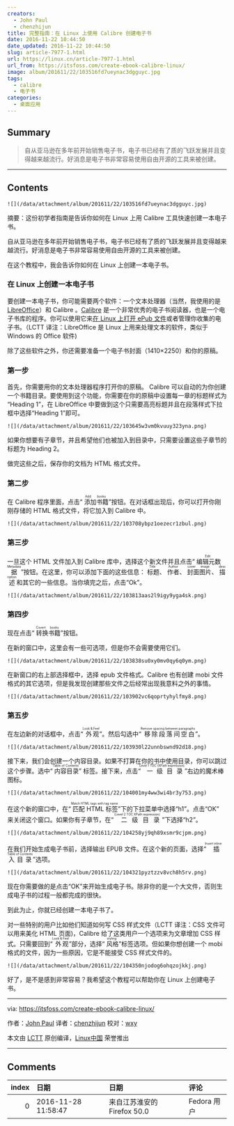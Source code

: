 ```yaml
---
creators:
  - John Paul
  - chenzhijun
title: 完整指南：在 Linux 上使用 Calibre 创建电子书
date: 2016-11-22 10:44:50
date_updated: 2016-11-22 10:44:50
slug: article-7977-1.html
url: https://linux.cn/article-7977-1.html
url_from: https://itsfoss.com/create-ebook-calibre-linux/
image: album/201611/22/103516fd7ueynac3dgguyc.jpg
tags:
  - calibre
  - 电子书
categories:
  - 桌面应用
---
```


## Summary

> 自从亚马逊在多年前开始销售电子书，电子书已经有了质的飞跃发展并且变得越来越流行。好消息是电子书非常容易使用自由开源的工具来被创建。

***

<!-- more -->

## Contents

`![](/data/attachment/album/201611/22/103516fd7ueynac3dgguyc.jpg)`

摘要：这份初学者指南是告诉你如何在 Linux 上用 Calibre 工具快速创建一本电子书。

自从亚马逊在多年前开始销售电子书，电子书已经有了质的飞跃发展并且变得越来越流行。好消息是电子书非常容易使用自由开源的工具来被创建。

在这个教程中，我会告诉你如何在 Linux 上创建一本电子书。

### 在 Linux 上创建一本电子书

要创建一本电子书，你可能需要两个软件：一个文本处理器（当然，我使用的是 [LibreOffice](https://www.libreoffice.org/)）和 Calibre 。[Calibre](http://calibre-ebook.com/) 是一个非常优秀的电子书阅读器，也是一个电子书库的程序。你可以使用它来[在 Linux 上打开 ePub 文件](https://itsfoss.com/open-epub-books-ubuntu-linux/)或者管理你收集的电子书。（LCTT 译注：LibreOffice 是 Linux 上用来处理文本的软件，类似于 Windows 的 Office 软件)

除了这些软件之外，你还需要准备一个电子书封面（1410×2250）和你的原稿。

### 第一步

首先，你需要用你的文本处理器程序打开你的原稿。 Calibre 可以自动的为你创建一个书籍目录。要使用到这个功能，你需要在你的原稿中设置每一章的标题样式为 “Heading 1”，在 LibreOffice 中要做到这个只需要高亮标题并且在段落样式下拉框中选择“Heading 1”即可。

`![](/data/attachment/album/201611/22/103645w3vm0kvuuy323yna.png)`

如果你想要有子章节，并且希望他们也被加入到目录中，只需要设置这些子章节的标题为 Heading 2。

做完这些之后，保存你的文档为 HTML 格式文件。

### 第二步

在 Calibre 程序里面，点击“<ruby> 添加书籍 <rp>  （ </rp> <rt>  Add books </rt> <rp>  ） </rp></ruby>”按钮。在对话框出现后，你可以打开你刚刚存储的 HTML 格式文件，将它加入到 Calibre 中。

`![](/data/attachment/album/201611/22/103708ybpz1oezecr1zbul.png)`

### 第三步

一旦这个 HTML 文件加入到 Calibre 库中，选择这个新文件并且点击“<ruby> 编辑元数据 <rp>  （ </rp> <rt>  Edit Metadata </rt> <rp>  ） </rp></ruby>”按钮。在这里，你可以添加下面的这些信息：<ruby> 标题 <rp>  （ </rp> <rt>  Title </rt> <rp>  ） </rp></ruby>、 <ruby> 作者 <rp>  （ </rp> <rt>  Author </rt> <rp>  ） </rp></ruby>、<ruby> 封面图片 <rp>  （ </rp> <rt>  cover image </rt> <rp>  ） </rp></ruby>、 <ruby> 描述 <rp>  （ </rp> <rt>  description </rt> <rp>  ） </rp></ruby>和其它的一些信息。当你填完之后，点击“Ok”。

`![](/data/attachment/album/201611/22/103813aas2l9igy9yga4sk.png)`

### 第四步

现在点击“<ruby> 转换书籍 <rp>  （ </rp> <rt>  Covert books </rt> <rp>  ） </rp></ruby>”按钮。

在新的窗口中，这里会有一些可选项，但是你不会需要使用它们。

`![](/data/attachment/album/201611/22/103838su0xy0mv0qy6q0ym.png)`

在新窗口的右上部选择框中，选择 epub 文件格式。Calibre 也有创建 mobi 文件格式的其它选项，但是我发现创建那些文件之后经常出现我意料之外的事情。

`![](/data/attachment/album/201611/22/103902vc6qoprtyhylfmy8.png)`

### 第五步

在左边新的对话框中，点击“<ruby> 外观 <rp>  （ </rp> <rt>  Look &amp; Feel </rt> <rp>  ） </rp></ruby>”。然后勾选中“<ruby> 移除段落间空白 <rp>  （ </rp> <rt>  Remove spacing between paragraphs </rt> <rp>  ） </rp></ruby>”。

`![](/data/attachment/album/201611/22/103930l22unnbswnd92d18.png)`

接下来，我们会创建一个内容目录。如果不打算在你的书中使用目录，你可以跳过这个步骤。选中“<ruby> 内容目录 <rp>  （ </rp> <rt>  Table of Contents </rt> <rp>  ） </rp></ruby>” 标签。接下来，点击“<ruby> 一级目录 <rp>  （ </rp> <rt>  Level 1 TOC (XPath expression) </rt> <rp>  ） </rp></ruby>”右边的魔术棒图标。

`![](/data/attachment/album/201611/22/104001my4ww3wi4br3y753.png)`

在这个新的窗口中，在“<ruby> 匹配 HTML 标签 <rp>  （ </rp> <rt>  Match HTML tags with tag name </rt> <rp>  ） </rp></ruby>”下的下拉菜单中选择“h1”。点击“OK” 来关闭这个窗口。如果你有子章节，在“<ruby> 二级目录 <rp>  （ </rp> <rt>  （Level 2 TOC XPath expression） </rt> <rp>  ） </rp></ruby>”下选择“h2”。

`![](/data/attachment/album/201611/22/104258yj9qh89xsmr9cjpm.png)`

在我们开始生成电子书前，选择输出 EPUB 文件。在这个新的页面，选择“<ruby> 插入目录 <rp>  （ </rp> <rt>  Insert inline Table of Contents </rt> <rp>  ） </rp></ruby>”选项。

`![](/data/attachment/album/201611/22/104321pyztzzv8vch8h5rv.png)`

现在你需要做的是点击“OK”来开始生成电子书。除非你的是一个大文件，否则生成电子书的过程一般都完成的很快。

到此为止，你就已经创建一本电子书了。

对一些特别的用户比如他们知道如何写 CSS 样式文件（LCTT 译注：CSS 文件可以用来美化 HTML 页面)，Calibre 给了这类用户一个选项来为文章增加 CSS 样式。只需要回到“<ruby> 外观 <rp>  （ </rp> <rt>  Look &amp; Feel </rt> <rp>  ） </rp></ruby>”部分，选择“<ruby> 风格 <rp>  （ </rp> <rt>  styling </rt> <rp>  ） </rp></ruby>”标签选项。但如果你想创建一个 mobi 格式的文件，因为一些原因，它是不能接受 CSS 样式文件的。

`![](/data/attachment/album/201611/22/104350njodog6ohqzojkkj.png)`

好了，是不是感到非常容易？我希望这个教程可以帮助你在 Linux 上创建电子书。

---

via: <https://itsfoss.com/create-ebook-calibre-linux/>

作者：[John Paul](https://itsfoss.com/author/john/)  译者：[chenzhijun](https://github.com/chenzhijun) 校对：[wxy](https://github.com/wxy)

本文由 [LCTT](https://github.com/LCTT/TranslateProject) 原创编译，[Linux中国](https://linux.cn/) 荣誉推出

***

## Comments

|   index | 日期                | 日期                                    | 评论                                                                                        |
|--------:|:--------------------|:----------------------------------------|:--------------------------------------------------------------------------------------------|
|       0 | 2016-11-28 11:58:47 | 来自江苏淮安的 Firefox 50.0|Fedora 用户 | 如果你使用googleplay图书而某些epub上传后被报告无法处理，可以用calibre重新制作一个epub再上传 |
